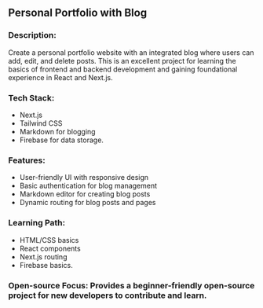 ## Personal Portfolio with Blog

### Description: 
Create a personal portfolio website with an integrated blog where users can add, edit, and delete posts. This is an excellent project for learning the basics of frontend and backend development and gaining foundational experience in React and Next.js.

### Tech Stack: 
- Next.js
- Tailwind CSS
- Markdown for blogging
- Firebase for data storage.

### Features:
- User-friendly UI with responsive design
- Basic authentication for blog management
- Markdown editor for creating blog posts
- Dynamic routing for blog posts and pages

### Learning Path: 
- HTML/CSS basics
- React components
- Next.js routing
- Firebase basics.

### Open-source Focus: Provides a beginner-friendly open-source project for new developers to contribute and learn.

